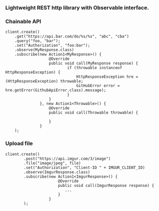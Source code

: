 ### Lightweight REST http library with Observable interface.

### Chainable API

    client.create()
        .get("https://api.bar.com/do/%s/%s", "abc", "cba")
        .query("foo, "bar");
        .set("Authorization", "foo:bar");
        .observe(MyResponse.class)
        .subscribe(new Action1<MyResponse>() {
                       @Override
                       public void call(MyResponse response) {
                               if (throwable instanceof HttpResponseException) {
                                   HttpResponseException hre = (HttpResponseException) throwable;
                                   GitHubError error = hre.getError(GithubApiError.class).message);
                               }
                       }
                   }, new Action1<Throwable>() {
                       @Override
                       public void call(Throwable throwable) {

                       }
                   }
        );

### Upload file


    client.create()
            .post("https://api.imgur.com/3/image")
            .file("image/jpeg", file)
            .set("Authorization", "Client-ID " + IMGUR_CLIENT_ID)
            .observe(ImgurResponse.class)
            .subscribe(new Action1<ImgurResponse>() {
                           @Override
                           public void call(ImgurResponse response) {
                              ...
                           }
                       }
            );